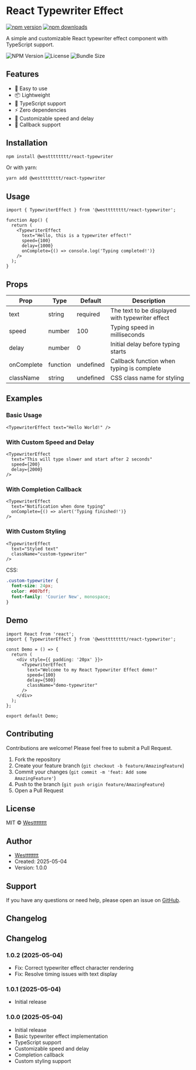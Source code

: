 # React Typewriter Effect

[![npm version](https://img.shields.io/npm/v/@westttttttt/react-typewriter.svg?style=flat)](https://www.npmjs.com/package/@westttttttt/react-typewriter)
[![npm downloads](https://img.shields.io/npm/dm/@westttttttt/react-typewriter.svg?style=flat)](https://www.npmjs.com/package/@westttttttt/react-typewriter)

A simple and customizable React typewriter effect component with TypeScript support.

![NPM Version](https://img.shields.io/npm/v/@westttttttt/react-typewriter)
![License](https://img.shields.io/npm/l/@westttttttt/react-typewriter)
![Bundle Size](https://img.shields.io/bundlephobia/min/@westttttttt/react-typewriter)

## Features

- 🚀 Easy to use
- 📦 Lightweight
- 🎯 TypeScript support
- ⚡ Zero dependencies
- 🎨 Customizable speed and delay
- 🔧 Callback support

## Installation

```bash
npm install @westttttttt/react-typewriter
```

Or with yarn:

```bash
yarn add @westttttttt/react-typewriter
```

## Usage

```tsx
import { TypewriterEffect } from '@westttttttt/react-typewriter';

function App() {
  return (
    <TypewriterEffect
      text="Hello, this is a typewriter effect!"
      speed={100}
      delay={1000}
      onComplete={() => console.log('Typing completed!')}
    />
  );
}
```

## Props

| Prop | Type | Default | Description |
|------|------|---------|-------------|
| text | string | required | The text to be displayed with typewriter effect |
| speed | number | 100 | Typing speed in milliseconds |
| delay | number | 0 | Initial delay before typing starts |
| onComplete | function | undefined | Callback function when typing is complete |
| className | string | undefined | CSS class name for styling |

## Examples

### Basic Usage
```tsx
<TypewriterEffect text="Hello World!" />
```

### With Custom Speed and Delay
```tsx
<TypewriterEffect
  text="This will type slower and start after 2 seconds"
  speed={200}
  delay={2000}
/>
```

### With Completion Callback
```tsx
<TypewriterEffect
  text="Notification when done typing"
  onComplete={() => alert('Typing finished!')}
/>
```

### With Custom Styling
```tsx
<TypewriterEffect
  text="Styled text"
  className="custom-typewriter"
/>
```

CSS:
```css
.custom-typewriter {
  font-size: 24px;
  color: #007bff;
  font-family: 'Courier New', monospace;
}
```

## Demo

```tsx
import React from 'react';
import { TypewriterEffect } from '@westttttttt/react-typewriter';

const Demo = () => {
  return (
    <div style={{ padding: '20px' }}>
      <TypewriterEffect
        text="Welcome to my React Typewriter Effect demo!"
        speed={100}
        delay={500}
        className="demo-typewriter"
      />
    </div>
  );
};

export default Demo;
```

## Contributing

Contributions are welcome! Please feel free to submit a Pull Request.

1. Fork the repository
2. Create your feature branch (`git checkout -b feature/AmazingFeature`)
3. Commit your changes (`git commit -m 'feat: Add some AmazingFeature'`)
4. Push to the branch (`git push origin feature/AmazingFeature`)
5. Open a Pull Request

## License

MIT © [Westttttttt](https://github.com/Westttttttt)

## Author

- [Westttttttt](https://github.com/Westttttttt)
- Created: 2025-05-04
- Version: 1.0.0

## Support

If you have any questions or need help, please open an issue on [GitHub](https://github.com/Westttttttt/react-typewriter-effect/issues).

## Changelog
## Changelog

### 1.0.2 (2025-05-04)
- Fix: Correct typewriter effect character rendering
- Fix: Resolve timing issues with text display

### 1.0.1 (2025-05-04)
- Initial release

### 1.0.0 (2025-05-04)
- Initial release
- Basic typewriter effect implementation
- TypeScript support
- Customizable speed and delay
- Completion callback
- Custom styling support
